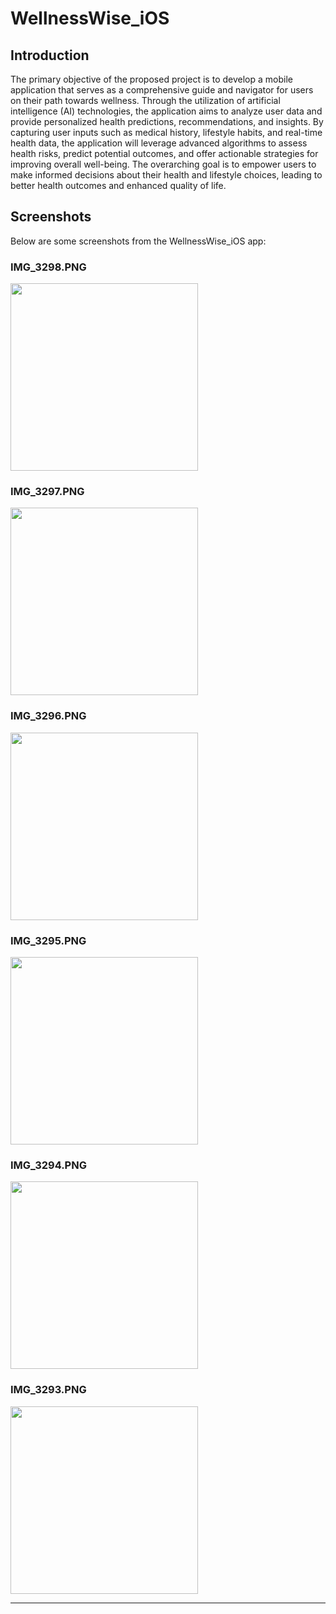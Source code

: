 # WellnessWise_iOS

## Introduction
The primary objective of the proposed project is to develop a mobile application that serves as a comprehensive guide and navigator for users on their path towards wellness. Through the utilization of artificial intelligence (AI) technologies, the application aims to analyze user data and provide personalized health predictions, recommendations, and insights. By capturing user inputs such as medical history, lifestyle habits, and real-time health data, the application will leverage advanced algorithms to assess health risks, predict potential outcomes, and offer actionable strategies for improving overall well-being. The overarching goal is to empower users to make informed decisions about their health and lifestyle choices, leading to better health outcomes and enhanced quality of life.

## **Screenshots**
Below are some screenshots from the WellnessWise_iOS app:

### **IMG_3298.PNG**
<img src="images/IMG_3298.PNG" width="300">

### **IMG_3297.PNG**
<img src="images/IMG_3297.PNG" width="300">

### **IMG_3296.PNG**
<img src="images/IMG_3296.PNG" width="300">

### **IMG_3295.PNG**
<img src="images/IMG_3295.PNG" width="300">

### **IMG_3294.PNG**
<img src="images/IMG_3294.PNG" width="300">

### **IMG_3293.PNG**
<img src="images/IMG_3293.PNG" width="300">

---
